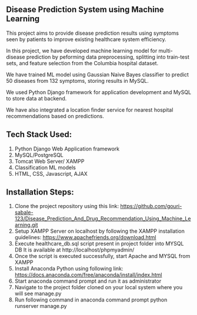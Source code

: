## Disease Prediction System using Machine Learning

This project aims to provide disease prediction results using symptoms seen by patients to improve existing healthcare system efficiency.

In this project, we have developed machine learning model for multi-disease prediction by peforming data preprocessing, splitting into train-test sets, and feature selection from the Columbia hospital dataset.

We have trained ML model using Gaussian Naive Bayes classifier to predict 50 diseases from 132 symptoms, storing results in MySQL.

We used Python Django framework for application development and MySQL to store data at backend. 

We have also integrated a location finder service for nearest hospital recommendations based on predictions. 

## Tech Stack Used:
1. Python Django Web Application framework
2. MySQL/PostgreSQL
3. Tomcat Web Server/ XAMPP
4. Classification ML models
5. HTML, CSS, Javascript, AJAX

## Installation Steps:

1. Clone the project repository using this link:
https://github.com/gouri-sabale-123/Disease_Prediction_And_Drug_Recommendation_Using_Machine_Learning.git
2. Setup XAMPP Server on localhost by following the XAMPP installation guidelines:
https://www.apachefriends.org/download.html
3. Execute healthcare_db.sql script present in project folder into MYSQL DB
It is available at http://localhost/phpmyadmin/
4. Once the script is executed successfully, start Apache and MYSQL from XAMPP
5. Install Anaconda Python using following link:
https://docs.anaconda.com/free/anaconda/install/index.html
6. Start anaconda command prompt and run it as administrator
7. Navigate to the project folder cloned on your local system where you will see
manage.py
8. Run following command in anaconda command prompt
python runserver manage.py
